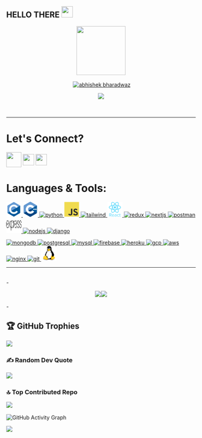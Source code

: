 ## HELLO THERE <img src="https://github.com/TheDudeThatCode/TheDudeThatCode/blob/master/Assets/Hi.gif" width="30px" height="30px">

<p align="center" >
<img src="https://github.com/TheDudeThatCode/TheDudeThatCode/blob/master/Assets/Developer.gif" width="130px" height="130px">
</p>

<p align="center"> <img width='170px' src="https://komarev.com/ghpvc/?username=4Marsha1&label=Profile%20views&color=1338BF&style=flat" alt="" />     <a href="https://drive.google.com/file/d/1pPNTTzlX0yUtnE6BHDYGnUwdAKnPLpBU/view?usp=sharing" target="_blank"><img width="195px" src="https://img.shields.io/badge/Resume-ViewInDrive-brightblue" alt="abhishek bharadwaz" /></a></p>

<p align="center"><img src="https://github-readme-streak-stats.herokuapp.com/?user=4Marsha1&theme=tokyonight&hide_border=true" /></p>

<br/>
<hr/>

# Let's Connect? 
<p align="left">
<a href="mailto:abhishekbharadwaz22@gmail.com" target="blank"><img align="center" width="40px" height="40px" src="https://img.icons8.com/color/48/000000/gmail-new.png"/></a>
<a href="https://www.linkedin.com/in/abhishek-bharadwaz-458993192/" target="blank"><img align="center" src="https://raw.githubusercontent.com/rahuldkjain/github-profile-readme-generator/master/src/images/icons/Social/linked-in-alt.svg" height="30px" width="30px" /></a>
<a href="https://www.leetcode.com/_Marsha1" target="blank"><img align="center" src="https://raw.githubusercontent.com/rahuldkjain/github-profile-readme-generator/master/src/images/icons/Social/leet-code.svg" height="30px" width="30px" /></a>
</p>

# Languages & Tools:  
<p align="left"> 
<a href="https://www.cprogramming.com/" target="_blank"> <img src="https://raw.githubusercontent.com/devicons/devicon/master/icons/c/c-original.svg" alt="c" width="40" height="40"/> </a> <a href="https://www.w3schools.com/cpp/" target="_blank"> <img src="https://raw.githubusercontent.com/devicons/devicon/master/icons/cplusplus/cplusplus-original.svg" alt="cplusplus" width="40" height="40"/> </a> <a href="https://www.python.org/" target="_blank"> <img src="https://github.com/rahuldkjain/github-profile-readme-generator/blob/master/src/images/icons/ProgrammingLanguages/python.svg" alt="python" width="40" height="40"/> </a><a href="https://developer.mozilla.org/en-US/docs/Web/JavaScript" target="_blank"> <img src="https://raw.githubusercontent.com/devicons/devicon/master/icons/javascript/javascript-original.svg" alt="javascript" width="40" height="40"/> </a><a href="https://tailwindcss.com" target="_blank"> <img src="https://github.com/rahuldkjain/github-profile-readme-generator/blob/master/src/images/icons/FrontendDevelopment/tailwind.svg" alt="tailwind" width="40" height="40"/> </a><a href="https://reactjs.org/" target="_blank"> <img src="https://raw.githubusercontent.com/devicons/devicon/master/icons/react/react-original-wordmark.svg" alt="react" width="40" height="40"/> </a> <a href="https://redux.js.org/" target="_blank"> <img src="https://github.com/rahuldkjain/github-profile-readme-generator/blob/master/src/images/icons/FrontendDevelopment/redux.svg" alt="redux" width="40" height="40"/> </a> <a href="https://nextjs.org/" target="_blank"> <img src="https://github.com/rahuldkjain/github-profile-readme-generator/blob/master/src/images/icons/StaticSiteGenerators/nextjs.svg" alt="nextjs" width="40" height="40"/> </a> <a href="https://learning.postman.com/docs/getting-started/introduction/" target="_blank"> <img src="https://github.com/rahuldkjain/github-profile-readme-generator/blob/master/src/images/icons/Software/postman.svg" alt="postman" width="40" height="40"/> </a> <a href="https://expressjs.com/" target="_blank"> <img src="https://github.com/rahuldkjain/github-profile-readme-generator/blob/master/src/images/icons/BackendDevelopment/express.svg" alt="express" width="40" height="40"/> </a><a href="https://nodejs.org/en/" target="_blank"> <img src="https://github.com/rahuldkjain/github-profile-readme-generator/blob/master/src/images/icons/BackendDevelopment/nodejs.svg" alt="nodejs" width="40" height="40"/> </a> <a href="https://www.djangoproject.com/" target="_blank"> <img src="https://github.com/rahuldkjain/github-profile-readme-generator/blob/master/src/images/icons/Framework/django.svg" alt="django" width="40" height="40"/> </a>
  
  <a href="https://www.mongodb.com/" target="_blank"> <img src="https://github.com/rahuldkjain/github-profile-readme-generator/blob/master/src/images/icons/Database/mongodb.svg" alt="mongodb" width="40" height="40"/> </a><a href="https://www.postgresql.org/" target="_blank"> <img src="https://github.com/rahuldkjain/github-profile-readme-generator/blob/master/src/images/icons/Database/postgresql.svg" alt="postgresql" width="40" height="40"/> </a><a href="https://www.mysql.com/" target="_blank"> <img src="https://github.com/rahuldkjain/github-profile-readme-generator/blob/master/src/images/icons/Database/mysql.svg" alt="mysql" width="40" height="40"/> </a><a href="https://firebase.google.com/" target="_blank"> <img src="https://github.com/rahuldkjain/github-profile-readme-generator/blob/master/src/images/icons/BaaS/firebase.svg" alt="firebase" width="40" height="40"/> </a>  <a href="https://heroku.com/" target="_blank"> <img src="https://github.com/rahuldkjain/github-profile-readme-generator/blob/master/src/images/icons/BaaS/heroku.svg" alt="heroku" width="40" height="40"/> </a><a href="https://cloud.google.com/" target="_blank"> <img src="https://github.com/rahuldkjain/github-profile-readme-generator/blob/master/src/images/icons/Devops/gcp.svg" alt="gcp" width="40" height="40"/> </a><a href="https://aws.amazon.com/" target="_blank"> <img src="https://github.com/rahuldkjain/github-profile-readme-generator/blob/master/src/images/icons/Devops/aws.svg" alt="aws" width="40" height="40"/> </a><a href="https://www.nginx.com/" target="_blank"> <img src="https://github.com/rahuldkjain/github-profile-readme-generator/blob/master/src/images/icons/BackendDevelopment/nginx.svg" alt="nginx" width="40" height="40"/> </a><a href="https://git-scm.com/" target="_blank"> <img src="https://www.vectorlogo.zone/logos/git-scm/git-scm-icon.svg" alt="git" width="40" height="40"/> </a> <a href="https://www.linux.org/" target="_blank"> <img src="https://raw.githubusercontent.com/devicons/devicon/master/icons/linux/linux-original.svg" alt="linux" width="40" height="40"/> </a>
  
</p>
<hr/>
<br/>
-
<p align="center"><img src="https://github-readme-stats.vercel.app/api?username=4Marsha1&count_private=true&include_all_commits=false&show_icons=true&theme=tokyonight&hide_border=true" /><img src="https://github-readme-stats.vercel.app/api/top-langs/?username=4Marsha1&layout=compact&show_icons=true&theme=tokyonight&langs_count=10&hide_border=true"  /></p>
-

## 🏆 GitHub Trophies
![](https://github-profile-trophy.vercel.app/?username=4Marsha1&theme=discord)

### ✍️ Random Dev Quote
![](https://quotes-github-readme.vercel.app/api?type=vetical&theme=radical)

### 🔝 Top Contributed Repo
![](https://github-contributor-stats.vercel.app/api?username=4Marsha1&limit=5&theme=dark&combine_all_yearly_contributions=true)

![GitHub Activity Graph](https://github-readme-activity-graph.vercel.app/graph?username=4Marsha1&theme=tokyo-night&hide_border=true)  

<a href="https://github.com/404"><img src="https://user-images.githubusercontent.com/73097560/115834477-dbab4500-a447-11eb-908a-139a6edaec5c.gif"></a>
